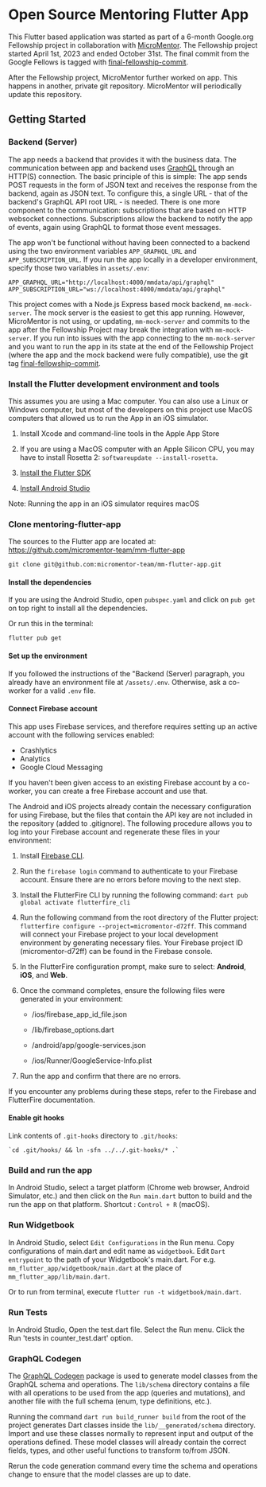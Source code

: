 # Open Source Mentoring Flutter App

This Flutter based application was started as part of a 6-month Google.org
Fellowship project in collaboration with
[MicroMentor](https://www.micromentor.org). The Fellowship project started
April 1st, 2023 and ended October 31st. The final commit from the Google
Fellows is tagged with 
[final-fellowship-commit](https://github.com/micromentor-team/mentoring-flutter-app/releases/tag/final-fellowship-commit).

After the Fellowship project, MicroMentor further worked on app. This
happens in another, private git repository. MicroMentor will periodically
update this repository.

## Getting Started

### Backend (Server)

The app needs a backend that provides it with the business data. The
communication between app and backend uses [GraphQL](https://graphql.org/)
through an HTTP(S) connection. The basic principle of this is simple: The app
sends POST requests in the form of JSON text and receives the response from the
backend, again as JSON text. To configure this, a single URL - that of the
backend's GraphQL API root URL - is needed. There is one more component to the
communication: subscriptions that are based on HTTP websocket connections.
Subscriptions allow the backend to notify the app of events, again using GraphQL
to format those event messages.

The app won't be functional without having been connected to a backend using the
two environment variables `APP_GRAPHQL_URL` and `APP_SUBSCRIPTION_URL`. If you
run the app locally in a developer environment, specify those two variables in
`assets/.env`:

    APP_GRAPHQL_URL="http://localhost:4000/mmdata/api/graphql"
    APP_SUBSCRIPTION_URL="ws://localhost:4000/mmdata/api/graphql"

This project comes with a Node.js Express based mock backend, `mm-mock-server`.
The mock server is the easiest to get this app running. However, MicroMentor
is not using, or updating, `mm-mock-server` and commits to the app after the 
Fellowship Project may break the integration with `mm-mock-server`. If you
run into issues with the app connecting to the `mm-mock-server` and you want
to run the app in its state at the end of the Fellowship Project (where the
app and the mock backend were fully compatible), use the git tag
[final-fellowship-commit](https://github.com/micromentor-team/mentoring-flutter-app/releases/tag/final-fellowship-commit).

### Install the Flutter development environment and tools

This assumes you are using a Mac computer. You can also use a Linux or Windows
computer, but most of the developers on this project use MacOS computers that
allowed us to run the App in an iOS simulator.

1.  Install Xcode and command-line tools in the Apple App Store

2.  If you are using a MacOS computer with an Apple Silicon CPU, you may have to
    install Rosetta 2: `softwareupdate --install-rosetta`.

3.  [Install the Flutter SDK](https://docs.flutter.dev/get-started/install)

4.  [Install Android
    Studio](https://developer.android.com/studio?gclid=EAIaIQobChMImt-so7DX_gIVYotoCR3K4wxfEAAYASAAEgJTUvD_BwE&gclsrc=aw.ds)

Note: Running the app in an iOS simulator requires macOS

### Clone mentoring-flutter-app

The sources to the Flutter app are located at:
<https://github.com/micromentor-team/mm-flutter-app>

    git clone git@github.com:micromentor-team/mm-flutter-app.git

#### Install the dependencies

If you are using the Android Studio, open `pubspec.yaml` and click on `pub get`
on top right to install all the dependencies.

Or run this in the terminal:

`flutter pub get`

#### Set up the environment

If you followed the instructions of the "Backend (Server) paragraph, you already
have an environment file at `/assets/.env`. Otherwise, ask a co-worker for a
valid `.env` file.

#### Connect Firebase account

This app uses Firebase services, and therefore requires setting up an active
account with the following services enabled:

- Crashlytics
- Analytics
- Google Cloud Messaging

If you haven't been given access to an existing Firebase account by a co-worker,
you can create a free Firebase account and use that.

The Android and iOS projects already contain the necessary configuration for
using Firebase, but the files that contain the API key are not included in the
repository (added to .gitignore). The following procedure allows you to log into
your Firebase account and regenerate these files in your environment:

1.  Install [Firebase
    CLI](https://firebase.google.com/docs/cli?authuser=0#install_the_firebase_cli).

2.  Run the `firebase login` command to authenticate to your Firebase account.
    Ensure there are no errors before moving to the next step.

3.  Install the FlutterFire CLI by running the following command:
    `dart pub global activate flutterfire_cli`

4.  Run the following command from the root directory of the Flutter project:
    `flutterfire configure --project=micromentor-d72ff`. This command will
    connect your Firebase project to your local development environment by
    generating necessary files. Your Firebase project ID (micromentor-d72ff) can
    be found in the Firebase console.

5.  In the FlutterFire configuration prompt, make sure to select: **Android**,
    **iOS**, and **Web**.

6.  Once the command completes, ensure the following files were generated in
    your environment:

    - /ios/firebase_app_id_file.json

    - /lib/firebase_options.dart

    - /android/app/google-services.json

    - /ios/Runner/GoogleService-Info.plist

7.  Run the app and confirm that there are no errors.

If you encounter any problems during these steps, refer to the Firebase and
FlutterFire documentation.

#### Enable git hooks

Link contents of `.git-hooks` directory to `.git/hooks`:

    `cd .git/hooks/ && ln -sfn ../../.git-hooks/* .`

### Build and run the app

In Android Studio, select a target platform (Chrome web browser, Android
Simulator, etc.) and then click on the `Run main.dart` button to build and the
run the app on that platform. Shortcut : `Control + R` (macOS).

### Run Widgetbook

In Android Studio, select `Edit Configurations` in the Run menu. Copy
configurations of main.dart and edit name as `widgetbook`. Edit
`Dart entrypoint` to the path of your Widgetbook's main.dart. For e.g.
`mm_flutter_app/widgetbook/main.dart` at the place of
`mm_flutter_app/lib/main.dart`.

Or to run from terminal, execute `flutter run -t widgetbook/main.dart`.

### Run Tests

In Android Studio, Open the test.dart file. Select the Run menu. Click the Run
'tests in counter_test.dart' option.

### GraphQL Codegen

The [GraphQL Codegen](https://pub.dev/documentation/graphql_codegen) package is
used to generate model classes from the GraphQL schema and operations. The
`lib/schema` directory contains a file with all operations to be used from the
app (queries and mutations), and another file with the full schema (enum, type
definitions, etc.).

Running the command `dart run build_runner build` from the root of the project
generates Dart classes inside the `lib/__generated/schema` directory. Import and
use these classes normally to represent input and output of the operations
defined. These model classes will already contain the correct fields, types, and
other useful functions to transform to/from JSON.

Rerun the code generation command every time the schema and operations change to
ensure that the model classes are up to date.
